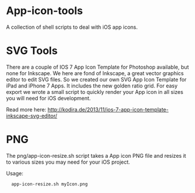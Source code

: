 App-icon-tools
==============

A collection of shell scripts to deal with iOS app icons.


SVG Tools
===========

There are a couple of IOS 7 App Icon Template for Photoshop available, but none for Inkscape. We here are fond of Inkscape, a great vector graphics editor to edit SVG files.  So we created our own SVG App Icon Template for iPad and iPhone 7 Apps. It includes the new golden ratio grid. For easy export we wrote a small  script to quickly render your App icon in all sizes you will need for iOS development. 

Read more here: http://kodira.de/2013/11/ios-7-app-icon-template-inkscape-svg-editor/


PNG 
===

The png/app-icon-resize.sh script takes a App icon PNG file and resizes it to various sizes you may need for your iOS project.

Usage:

```
  app-icon-resize.sh myIcon.png
```
